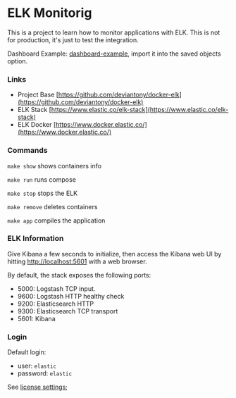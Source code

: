 # ELK Monitorig

This is a project to learn how to monitor applications with ELK.
This is not for production, it's just to test the integration.

Dashboard Example: [dashboard-example](dashboard-example), import it into the saved objects option.

### Links

- Project Base [https://github.com/deviantony/docker-elk](https://github.com/deviantony/docker-elk)
- ELK Stack [https://www.elastic.co/elk-stack](https://www.elastic.co/elk-stack)
- ELK Docker [https://www.docker.elastic.co/](https://www.docker.elastic.co/)

### Commands

`make show` shows containers info

`make run` runs compose

`make stop` stops the ELK

`make remove` deletes containers

`make app` compiles the application

### ELK Information

Give Kibana a few seconds to initialize, then access the Kibana web UI by hitting
[http://localhost:5601](http://localhost:5601) with a web browser.

By default, the stack exposes the following ports:
* 5000: Logstash TCP input.
* 9600: Logstash HTTP healthy check
* 9200: Elasticsearch HTTP
* 9300: Elasticsearch TCP transport
* 5601: Kibana

### Login

Default login:

- user: `elastic`
- password: `elastic`

See [license settings](https://www.elastic.co/guide/en/elasticsearch/reference/current/license-settings.html);
